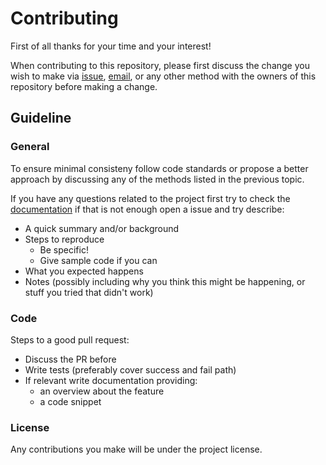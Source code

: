 # Contributing

First of all thanks for your time and your interest!

When contributing to this repository, please first discuss the change you wish to make via [issue](https://github.com/amenezes/fastapi-web-session/issues), [email](mailto:alexandre.fmenezes@gmail.com), or any other method with the owners of this repository before making a change.

## Guideline

### General

To ensure minimal consisteny follow code standards or propose a better approach by discussing any of the methods listed in the previous topic.

If you have any questions related to the project first try to check the [documentation](https://fastapi-web-session.amenezes.net) if that is not enough open a issue and try describe:
- A quick summary and/or background
- Steps to reproduce
  - Be specific!
  - Give sample code if you can
- What you expected happens
- Notes (possibly including why you think this might be happening, or stuff you tried that didn't work)

### Code

Steps to a good pull request:
- Discuss the PR before
- Write tests (preferably cover success and fail path)
- If relevant write documentation providing:
  - an overview about the feature
  - a code snippet

### License

Any contributions you make will be under the project license.
